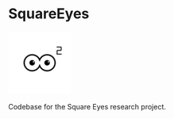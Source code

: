 SquareEyes
==============================

<img src="docs/imgs/SquareEyes.png" width=25%>

Codebase for the Square Eyes research project.
